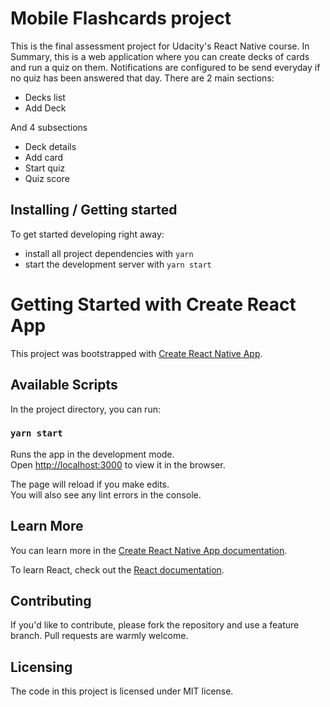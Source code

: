 # Mobile Flashcards project

This is the final assessment project for Udacity's React Native course. 
In Summary, this is a web application where you can create decks of cards and run a quiz on them.
Notifications are configured to be send everyday if no quiz has been answered that day.
There are 2 main sections:

* Decks list
* Add Deck

And 4 subsections

* Deck details
* Add card
* Start quiz
* Quiz score

## Installing / Getting started

To get started developing right away:

* install all project dependencies with `yarn`
* start the development server with `yarn start`

# Getting Started with Create React App

This project was bootstrapped with [Create React Native App](https://github.com/expo/create-react-native-app).

## Available Scripts

In the project directory, you can run:

### `yarn start`

Runs the app in the development mode.\
Open [http://localhost:3000](http://localhost:3000) to view it in the browser.

The page will reload if you make edits.\
You will also see any lint errors in the console.

## Learn More

You can learn more in the [Create React Native App documentation](https://github.com/expo/create-react-native-app).

To learn React, check out the [React documentation](https://reactjs.org/).

## Contributing

If you'd like to contribute, please fork the repository and use a feature branch. Pull requests are warmly welcome.

## Licensing

The code in this project is licensed under MIT license.